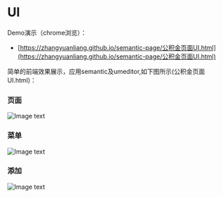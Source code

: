 # UI

Demo演示（chrome浏览）：
  
  - [https://zhangyuanliang.github.io/semantic-page/公积金页面UI.html](https://zhangyuanliang.github.io/semantic-page/公积金页面UI.html)
  
简单的前端效果展示，应用semantic及umeditor,如下图所示(公积金页面UI.html)：
### 页面
![Image text](https://raw.githubusercontent.com/zhangyuanliang/UI/master/img/img_1.jpg)
### 菜单
![Image text](https://raw.githubusercontent.com/zhangyuanliang/UI/master/img/img_2.jpg)
### 添加
![Image text](https://raw.githubusercontent.com/zhangyuanliang/UI/master/img/img_3.jpg)
